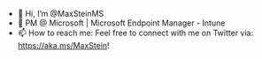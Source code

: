 - 👋 Hi, I’m @MaxSteinMS
- 👀 PM @ Microsoft | Microsoft Endpoint Manager - Intune
- 📫 How to reach me: Feel free to connect with me on Twitter via: https://aka.ms/MaxStein!

<!---
MaxSteinMS/MaxSteinMS is a ✨ special ✨ repository because its `README.md` (this file) appears on your GitHub profile.
You can click the Preview link to take a look at your changes.
--->
